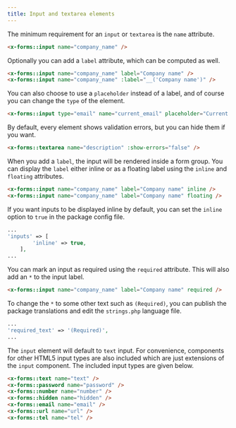 ```yaml
---
title: Input and textarea elements
---
```


The minimum requirement for an `input` or `textarea` is the `name` attribute.

```html
<x-forms::input name="company_name" />
```

Optionally you can add a `label` attribute, which can be computed as well.

```html
<x-forms::input name="company_name" label="Company name" />
<x-forms::input name="company_name" :label="__('Company name')" />
```

You can also choose to use a `placeholder` instead of a label, and of course you can change the `type` of the element.

```html
<x-forms::input type="email" name="current_email" placeholder="Current email address" />
```

By default, every element shows validation errors, but you can hide them if you want.

```html
<x-forms::textarea name="description" :show-errors="false" />
```

When you add a `label`, the input will be rendered inside a form group.
You can display the `label` either inline or as a floating label using the `inline` and `floating` attributes. 

```html
<x-forms::input name="company_name" label="Company name" inline />
<x-forms::input name="company_name" label="Company name" floating />
```

If you want inputs to be displayed inline by default, you can set the `inline` option to `true` in the package config file.

```php
...
'inputs' => [
        'inline' => true,        
    ],
...
```

You can mark an input as required using the `required` attribute.
This will also add an `*` to the input label.

```html
<x-forms::input name="company_name" label="Company name" required />
```

To change the `*` to some other text such as `(Required)`, you can publish the package translations and edit the `strings.php` language file.

```php
...
'required_text' => '(Required)',
...
```

The `input` element will default to `text` input.
For convenience, components for other HTML5 input types are also included which are just extensions of the `input` component.
The included input types are given below.

```html
<x-forms::text name="text" />
<x-forms::password name="password" />
<x-forms::number name="number" />
<x-forms::hidden name="hidden" />
<x-forms::email name="email" />
<x-forms::url name="url" />
<x-forms::tel name="tel" />
```
